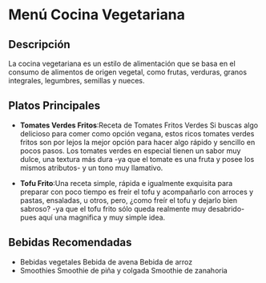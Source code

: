 # Menú Cocina Vegetariana

## Descripción
La cocina vegetariana es un estilo de alimentación que se basa en el consumo de alimentos de origen vegetal, como frutas, verduras, granos integrales, legumbres, semillas y nueces. 

## Platos Principales
- **Tomates Verdes Fritos**:Receta de Tomates Fritos Verdes
Si buscas algo delicioso para comer como opción vegana, estos ricos tomates verdes fritos son por lejos la mejor opción para hacer algo rápido y sencillo en pocos pasos. Los tomates verdes en especial tienen un sabor muy dulce, una textura más dura -ya que el tomate es una fruta y posee los mismos atributos- y un tono muy llamativo.

- **Tofu Frito**:Una receta simple, rápida e igualmente exquisita para preparar con poco tiempo es freír el tofu y acompañarlo con arroces y pastas, ensaladas, u otros, pero, ¿como freír el tofu y dejarlo bien sabroso? -ya que el tofu frito sólo queda realmente muy desabrido- pues aquí una magnifica y muy simple idea. 

## Bebidas Recomendadas
- Bebidas vegetales 
Bebida de avena
Bebida de arroz
- Smoothies 
Smoothie de piña y colgada
Smoothie de zanahoria